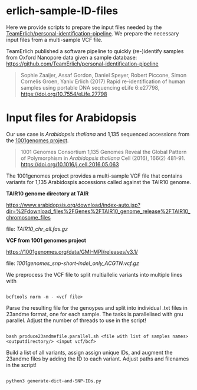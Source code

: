 # erlich-sample-ID-files

Here we provide scripts to prepare the input files needed by the [TeamErlich/personal-identification-pipeline](https://github.com/TeamErlich/personal-identification-pipeline). We prepare the necessary input files from a multi-sample VCF file.

TeamErlich published a software pipeline to quickly (re-)identify samples from Oxford Nanopore data given a sample database: https://github.com/TeamErlich/personal-identification-pipeline

>Sophie Zaaijer, Assaf Gordon, Daniel Speyer, Robert Piccone, Simon Cornelis Groen, Yaniv Erlich (2017)
>Rapid re-identification of human samples using portable DNA sequencing
>eLife 6:e27798, https://doi.org/10.7554/eLife.27798


# Input files for Arabidopsis

Our use case is *Arabidopsis thaliana* and 1,135 sequenced accessions from the [1001genomes project](https://1001genomes.org/). 

>1001 Genomes Consortium
>1,135 Genomes Reveal the Global Pattern of Polymorphism in *Arabidopsis thaliana*
>Cell (2016), 166(2) 481-91. https://doi.org/10.1016/j.cell.2016.05.063


 The 1001genomes project provides a multi-sample VCF file that contains variants for 1,135 Arabidospis accessions called against the TAIR10 genome.

**TAIR10 genome directory at TAIR**

https://www.arabidopsis.org/download/index-auto.jsp?dir=%2Fdownload_files%2FGenes%2FTAIR10_genome_release%2FTAIR10_chromosome_files

file: *TAIR10_chr_all.fas.gz*


**VCF from 1001 genomes project**

https://1001genomes.org/data/GMI-MPI/releases/v3.1/

file: *1001genomes_snp-short-indel_only_ACGTN.vcf.gz*

We preprocess the VCF file to split multiallelic variants into multiple lines with 
```

bcftools norm -m - <vcf file>
```

Parse the resulting file for the genoypes and split into individual .txt files in 23andme format, one for each sample. The tasks is parallelised with gnu parallel. Adjust the number of threads to use in the script!
```

bash produce23andmefile.parallel.sh <file with list of samples names> <outputdirectory/> <input vcf/bcf>
```

Build a list of all variants, assign assign unique IDs, and augment the 23andme files by adding the ID to each variant. Adjust paths and filenames in the script!
```

python3 generate-dict-and-SNP-IDs.py 
```


